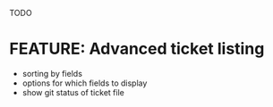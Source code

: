 TODO

# FEATURE: Advanced ticket listing

* sorting by fields
* options for which fields to display
* show git status of ticket file
